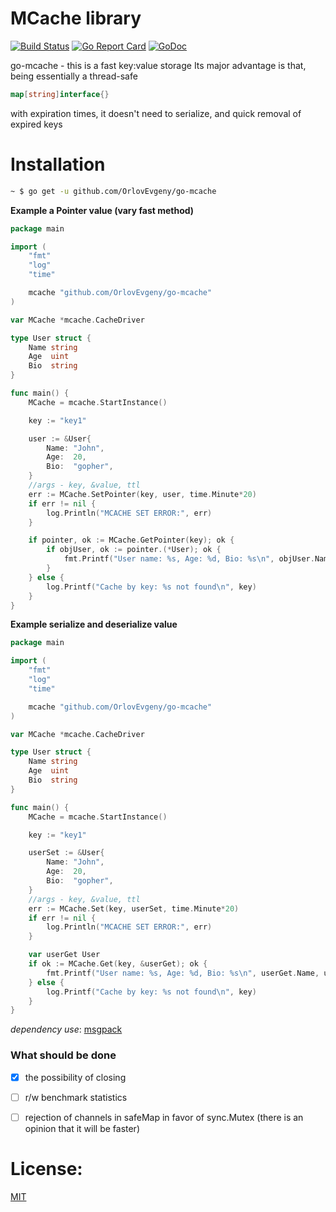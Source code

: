# MCache library

[![Build Status](https://travis-ci.org/OrlovEvgeny/go-mcache.svg?branch=master)](https://travis-ci.org/OrlovEvgeny/go-mcache)
[![Go Report Card](https://goreportcard.com/badge/github.com/OrlovEvgeny/go-mcache?v1)](https://goreportcard.com/report/github.com/OrlovEvgeny/go-mcache)
[![GoDoc](https://godoc.org/github.com/OrlovEvgeny/go-mcache?status.svg)](https://godoc.org/github.com/OrlovEvgeny/go-mcache)

go-mcache - this is a fast key:value storage
Its major advantage is that, being essentially a thread-safe 
```go 
map[string]interface{}
``` 
with expiration times, it doesn't need to serialize, and quick removal of expired keys

# Installation

```bash
~ $ go get -u github.com/OrlovEvgeny/go-mcache
```



**Example a Pointer value (vary fast method)**

```go
package main

import (
	"fmt"
	"log"
	"time"

	mcache "github.com/OrlovEvgeny/go-mcache"
)

var MCache *mcache.CacheDriver

type User struct {
	Name string
	Age  uint
	Bio  string
}

func main() {
	MCache = mcache.StartInstance()

	key := "key1"

	user := &User{
		Name: "John",
		Age:  20,
		Bio:  "gopher",
	}
	//args - key, &value, ttl
	err := MCache.SetPointer(key, user, time.Minute*20)
	if err != nil {
		log.Println("MCACHE SET ERROR:", err)
	}

	if pointer, ok := MCache.GetPointer(key); ok {
		if objUser, ok := pointer.(*User); ok {
			fmt.Printf("User name: %s, Age: %d, Bio: %s\n", objUser.Name, objUser.Age, objUser.Bio)
		}
	} else {
		log.Printf("Cache by key: %s not found\n", key)
	}
}
```



**Example serialize and deserialize value**

```go
package main

import (
	"fmt"
	"log"
	"time"

	mcache "github.com/OrlovEvgeny/go-mcache"
)

var MCache *mcache.CacheDriver

type User struct {
	Name string
	Age  uint
	Bio  string
}

func main() {
	MCache = mcache.StartInstance()

	key := "key1"

	userSet := &User{
		Name: "John",
		Age:  20,
		Bio:  "gopher",
	}
	//args - key, &value, ttl
	err := MCache.Set(key, userSet, time.Minute*20)
	if err != nil {
		log.Println("MCACHE SET ERROR:", err)
	}

	var userGet User
	if ok := MCache.Get(key, &userGet); ok {
		fmt.Printf("User name: %s, Age: %d, Bio: %s\n", userGet.Name, userGet.Age, userGet.Bio)
	} else {
		log.Printf("Cache by key: %s not found\n", key)
	}
}
```


*dependency use*: [msgpack](https://github.com/vmihailenco/msgpack)

### What should be done

- [x] the possibility of closing
- [ ] r/w benchmark statistics
- [ ] rejection of channels in safeMap in favor of sync.Mutex (there is an opinion that it will be faster)




# License:

[MIT](LICENSE)
